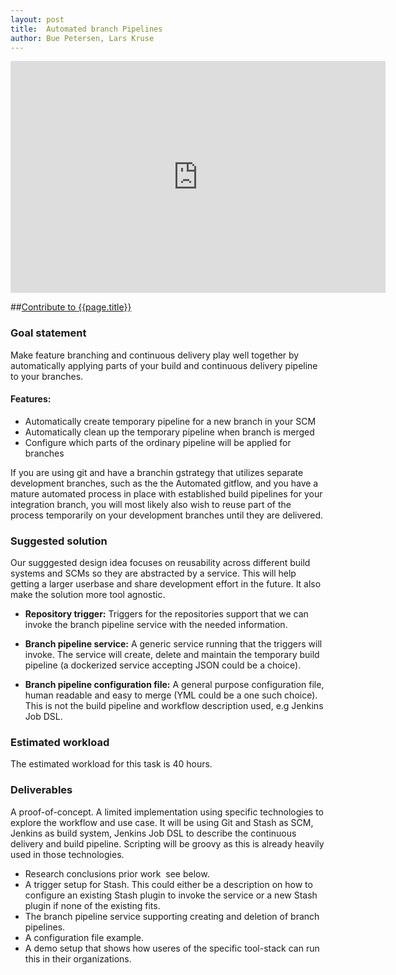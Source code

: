 ```yaml
---
layout: post
title:  Automated branch Pipelines
author: Bue Petersen, Lars Kruse
---
```


<iframe width="600" height="371" seamless frameborder="0" scrolling="no" src="https://docs.google.com/spreadsheets/d/10iuA_SK6crvYU5TOoqMXxn3plLmuK_3K-bGuqs6kxX0/pubchart?oid=1375284055&amp;format=interactive"></iframe>


##[Contribute to {{page.title}}](/sow/)

### Goal statement

Make feature branching and continuous delivery play well together by automatically applying parts of your build and continuous delivery pipeline to your branches.

#### Features:

* Automatically create temporary pipeline for a new branch in your SCM
* Automatically clean up the temporary pipeline when branch is merged
* Configure which parts of the ordinary pipeline will be applied for branches

If you are using git and have a branchin gstrategy that utilizes separate development branches, such as the the Automated git­flow, and you have a mature automated process in place with established build pipelines for your integration branch, you will most likely also wish to reuse part of the process temporarily on your development branches until they are delivered.

### Suggested solution

Our sugggested design idea focuses on reusability across different build systems and SCMs so they are abstracted by a service. This will help getting a larger userbase and share development effort in the future. It also make the solution more tool agnostic.

* __Repository trigger:__ ​Triggers for the repositories support that we can invoke the branch pipeline service with the needed information.

* __Branch pipeline service:__ ​A generic service running that the triggers will invoke. The service will create, delete and maintain the temporary build pipeline (a dockerized service accepting JSON could be a choice).

* __Branch pipeline configuration file:__ A​ general purpose configuration file, human readable and easy to merge (YML could be a one such choice). This is not the build pipeline and workflow description used, e.g Jenkins Job DSL.

### Estimated workload

The estimated workload for this task is 40 hours.

### Deliverables

A proof-of-concept. A limited implementation using specific technologies to explore the workflow and use ­case. It will be using Git and Stash as SCM, Jenkins as build system, Jenkins Job DSL to describe the continuous delivery and build pipeline. Scripting will be groovy as this is already heavily used in those technologies.

* Research conclusions prior work ­ see below.
* A trigger setup for Stash. This could either be a description on how to configure an existing Stash plugin to invoke the service or a new Stash plugin if none of the existing fits.
* The branch pipeline service supporting creating and deletion of branch pipelines.
* A configuration file example.
* A demo setup that shows how useres of the specific tool-stack can run this in their organizations.
